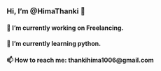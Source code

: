 ### Hi, I’m @HimaThanki  👋
<h4>🔭 I’m currently working on Freelancing.</h4>
<h4>🌱 I’m currently learning python.</h4>
<h4>📫 How to reach me: thankihima1006@gmail.com</h4>


<!--
**Hima-Thanki/Hima-Thanki** is a ✨ _special_ ✨ repository because its `README.md` (this file) appears on your GitHub profile.

Here are some ideas to get you started:

-->
